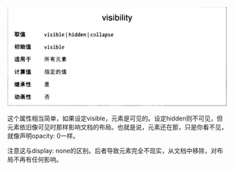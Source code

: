![](visibility.png)

这个属性相当简单，如果设定visible，元素是可见的。设定hidden则不可见，但元素依旧像可见时那样影响文档的布局。也就是说，元素还在那，只是你看不见，就像声明opacity: 0一样。

注意这与display: none的区别。后者导致元素完全不现实，从文档中移除，对布局不再有任何影响。
